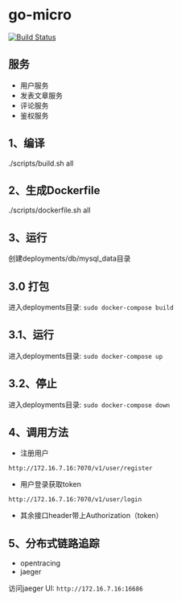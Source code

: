 # go-micro

[![Build Status](https://travis-ci.org/liangjfblue/gmicro.svg?branch=master)](https://travis-ci.org/liangjfblue/gmicro)

## 服务
- 用户服务
- 发表文章服务
- 评论服务
- 鉴权服务


## 1、编译
./scripts/build.sh all


## 2、生成Dockerfile
./scripts/dockerfile.sh all


## 3、运行
创建deployments/db/mysql_data目录

## 3.0 打包
进入deployments目录: `sudo docker-compose build`

## 3.1、运行
进入deployments目录: `sudo docker-compose up`

## 3.2、停止
进入deployments目录: `sudo docker-compose down`


## 4、调用方法
- 注册用户

`http://172.16.7.16:7070/v1/user/register`

- 用户登录获取token

`http://172.16.7.16:7070/v1/user/login`


- 其余接口header带上Authorization（token）


## 5、分布式链路追踪
- opentracing
- jaeger

访问jaeger UI: `http://172.16.7.16:16686`
